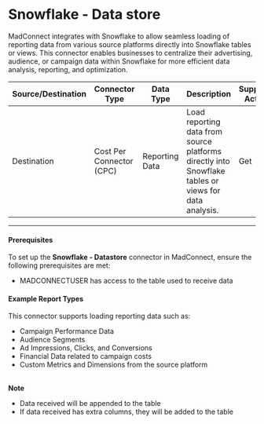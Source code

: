 # Snowflake - Data store

MadConnect integrates with Snowflake to allow seamless loading of reporting data from various source platforms directly into Snowflake tables or views. This connector enables businesses to centralize their advertising, audience, or campaign data within Snowflake for more efficient data analysis, reporting, and optimization.

| **Source/Destination** | **Connector Type**       | **Data Type**  | **Description**                                                                                      | **Supported Actions** |
| ---------------------- | ------------------------ | -------------- | ---------------------------------------------------------------------------------------------------- | --------------------- |
| Destination            | Cost Per Connector (CPC) | Reporting Data | Load reporting data from source platforms directly into Snowflake tables or views for data analysis. | Get                   |

***

#### Prerequisites

To set up the **Snowflake - Datastore** connector in MadConnect, ensure the following prerequisites are met:

* MADCONNECTUSER has access to the table used to receive data

#### Example Report Types

This connector supports loading reporting data such as:

* Campaign Performance Data
* Audience Segments
* Ad Impressions, Clicks, and Conversions
* Financial Data related to campaign costs
* Custom Metrics and Dimensions from the source platform

\
**Note**

* Data received will be appended to the table
* If data received has extra columns, they will be added to the table&#x20;
